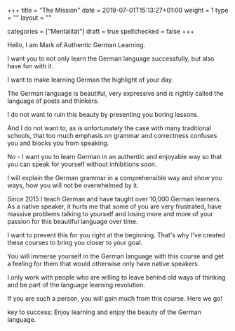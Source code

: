 +++
title = "The Mission"
date =  2019-07-01T15:13:27+01:00
weight = 1
type = ""
layout = ""

categories = ["Mentalität"]
draft = true
spellchecked = false
+++

Hello, I am Mark of Authentic German Learning.

I want you to not only learn the German language successfully, but also have fun with it.

I want to make learning German the highlight of your day.

The German language is beautiful, very expressive and is rightly called the language of poets and thinkers.

I do not want to ruin this beauty by presenting you boring lessons.

And I do not want to, as is unfortunately the case with many traditional schools, that too much emphasis on grammar and correctness confuses you and blocks you from speaking.

No - I want you to learn German in an authentic and enjoyable way so that you can speak for yourself without inhibitions soon.

I will explain the German grammar in a comprehensible way and show you ways, how you will not be overwhelmed by it.

Since 2015 I teach German and have taught over 10,000 German learners. As a native speaker, it hurts me that some of you are very frustrated, have massive problems talking to yourself and losing more and more of your passion for this beautiful language over time.

I want to prevent this for you right at the beginning. That's why I've created these courses to bring you closer to your goal.

You will immerse yourself in the German language with this course and get a feeling for them that would otherwise only have native speakers.

I only work with people who are willing to leave behind old ways of thinking and be part of the language learning revolution.

If you are such a person, you will gain much from this course.
Here we go!

<!-- # key --> key to success: Enjoy learning and enjoy the beauty of the German language.

